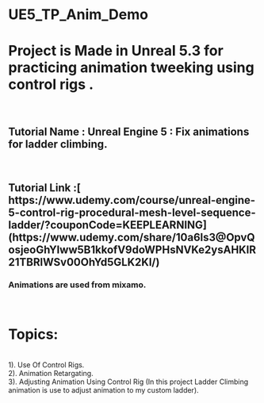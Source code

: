 # UE5_TP_Anim_Demo

<h1>Project is Made in Unreal 5.3 for practicing animation tweeking using control rigs . </h1> <br/>

<h2>Tutorial Name : Unreal Engine 5 : Fix animations for ladder climbing. </h2><br/>

<h2>Tutorial Link :[ https://www.udemy.com/course/unreal-engine-5-control-rig-procedural-mesh-level-sequence-ladder/?couponCode=KEEPLEARNING](https://www.udemy.com/share/10a6ls3@OpvQosjeoGhYlww5B1kkofV9doWPHsNVKe2ysAHKlR21TBRlWSv00OhYd5GLK2Kl/) </h2>

<h3>Animations are used from mixamo.</h3><br/>

<h1>Topics:</h1><br/>
1). Use Of Control Rigs. <br/>
2). Animation Retargating. <br/>
3). Adjusting Animation Using Control Rig (In this project Ladder Climbing animation is use to adjust animation to my custom ladder). <br/>
